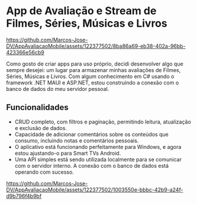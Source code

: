 # App de Avaliação e Stream de Filmes, Séries, Músicas e Livros

https://github.com/Marcos-Jose-DV/AppAvaliacaoMobile/assets/122377502/8ba86a69-eb38-402a-96bb-423366e56cb9

Como gosto de criar apps para uso próprio, decidi desenvolver algo que sempre desejei: um lugar para armazenar minhas avaliações de Filmes, Séries, Músicas e Livros. Com algum conhecimento em C# usando o framework .NET MAUI e ASP.NET, estou construindo a conexão com o banco de dados do meu servidor pessoal.

## Funcionalidades

- CRUD completo, com filtros e paginação, permitindo leitura, atualização e exclusão de dados.
- Capacidade de adicionar comentários sobre os conteúdos que consumo, incluindo notas e comentários pessoais.
- O aplicativo está funcionando perfeitamente para Windows, e agora estou ajustando-o para Smart TVs Android.
- Uma API simples está sendo utilizada localmente para se comunicar com o servidor interno. A conexão com o banco de dados está operando com sucesso.

https://github.com/Marcos-Jose-DV/AppAvaliacaoMobile/assets/122377502/1003550e-bbbc-42b9-a24f-d9b796f4b9bf
